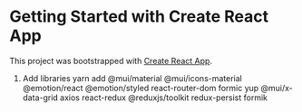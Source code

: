 # Getting Started with Create React App

This project was bootstrapped with [Create React App](https://github.com/facebook/create-react-app).

1. Add libraries
   yarn add @mui/material @mui/icons-material @emotion/react @emotion/styled react-router-dom formic yup @mui/x-data-grid axios react-redux @reduxjs/toolkit redux-persist formik
